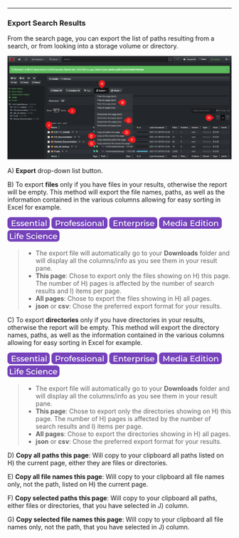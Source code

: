 <p id="export"></p>

___
### Export Search Results

From the search page, you can export the list of paths resulting from a search, or from looking into a storage volume or directory.

![Image: Export Search Results](images/image_file_search_results_export.png)

A) **Export**  drop-down list button.

B) To export  **files**  only if you have files in your results, otherwise the report will be empty. This method will export the file names, paths, as well as the information contained in the various columns allowing for easy sorting in Excel for example.

![Image: Essential Edition Label](images/button_edition_essential.png)&nbsp;![Image: Professional Edition Label](images/button_edition_professional.png)&nbsp;![Image: Enterprise Edition Label](images/button_edition_enterprise.png)&nbsp;![Image: AJA Diskover Media Edition Label](images/button_edition_media.png)&nbsp;![Image: Life Science Edition Label](images/button_edition_life_science.png)

>- The export file will automatically go to your  **Downloads**  folder and will display all the columns/info as you see them in your result pane.
>- **This page**: Chose to export only the files showing on H) this page. The number of H) pages is affected by the number of search results and I) items per page.
>- **All pages**: Chose to export the files showing in H) all pages.
>- **json** or  **csv**: Chose the preferred export format for your results.

C) To export  **directories**  only if you have directories in your results, otherwise the report will be empty. This method will export the directory names, paths, as well as the information contained in the various columns allowing for easy sorting in Excel for example.

![Image: Essential Edition Label](images/button_edition_essential.png)&nbsp;![Image: Professional Edition Label](images/button_edition_professional.png)&nbsp;![Image: Enterprise Edition Label](images/button_edition_enterprise.png)&nbsp;![Image: AJA Diskover Media Edition Label](images/button_edition_media.png)&nbsp;![Image: Life Science Edition Label](images/button_edition_life_science.png)

>- The export file will automatically go to your  **Downloads**  folder and will display all the columns/info as you see them in your result pane.
>- **This page**: Chose to export only the directories showing on H) this page. The number of H) pages is affected by the number of search results and I) items per page.
>- **All pages**: Chose to export the directories showing in H) all pages.
>- **json**  or  **csv**: Chose the preferred export format for your results.

D) **Copy all paths this page**: Will copy to your clipboard all paths listed on H) the current page, either they are files or directories.

E) **Copy all file names this page**: Will copy to your clipboard all file names only, not the path, listed on H) the current page.

F) **Copy selected paths this page**: Will copy to your clipboard all paths, either files or directories, that you have selected in J) column.

G) **Copy selected file names this page**: Will copy to your clipboard all file names only, not the path, that you have selected in J) column.
